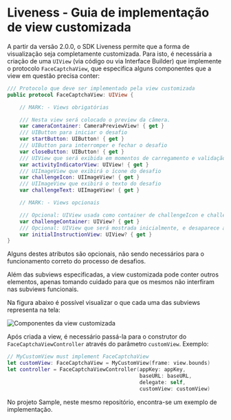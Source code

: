# Liveness - Guia de implementação de view customizada

A partir da versão 2.0.0, o SDK Liveness permite que a forma de visualização seja completamente customizada. Para isto, é necessária a criação de uma `UIView` (via código ou via Interface Builder) que implemente o protocolo `FaceCaptchaView`, que especifica alguns componentes que a view em questão precisa conter:

```swift
/// Protocolo que deve ser implementado pela view customizada
public protocol FaceCaptchaView: UIView {

    // MARK: - Views obrigatórias

    /// Nesta view será colocado o preview da câmera.
    var cameraContainer: CameraPreviewView! { get }
    /// UIButton para iniciar o desafio
    var startButton: UIButton! { get }
    /// UIButton para interromper e fechar o desafio
    var closeButton: UIButton! { get }
    /// UIView que será exibida em momentos de carregamento e validação
    var activityIndicatorView: UIView! { get }
    /// UIImageView que exibirá o ícone do desafio
    var challengeIcon: UIImageView! { get }
    /// UIImageView que exibirá o texto do desafio
    var challengeText: UIImageView! { get }

    // MARK: - Views opcionais

    /// Opcional: UIView usada como container de challengeIcon e challengeTextView
    var challengeContainer: UIView? { get }
    /// Opcional: UIView que será mostrada inicialmente, e desaparece após startButton ser clicado
    var initialInstructionView: UIView? { get }
}
```

Alguns destes atributos são opcionais, não sendo necessários para o funcionamento correto do processo de desafios.

Além das subviews especificadas, a view customizada pode conter outros elementos, apenas tomando cuidado para que os mesmos não interfiram nas subviews funcionais.

Na figura abaixo é possível visualizar o que cada uma das subviews representa na tela:

![Componentes da view customizada](../Images/custom_view_components.jpg)

Após criada a view, é necessário passá-la para o construtor do `FaceCaptchaViewController` através do parâmetro `customView`. Exemplo:

```swift
// MyCustomView must implement FaceCaptchaView
let customView: FaceCaptchaView = MyCustomView(frame: view.bounds)
let controller = FaceCaptchaViewController(appKey: appKey,
                                           baseURL: baseURL,
                                           delegate: self,
                                           customView: customView)
```

No projeto Sample, neste mesmo repositório, encontra-se um exemplo de implementação.
